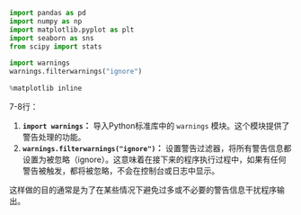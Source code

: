 ```python
import pandas as pd  
import numpy as np  
import matplotlib.pyplot as plt  
import seaborn as sns  
from scipy import stats  
  
import warnings  
warnings.filterwarnings("ignore")  
  
%matplotlib inline
```

7-8行：

1. **`import warnings`：** 导入Python标准库中的 `warnings` 模块。这个模块提供了警告处理的功能。
2. **`warnings.filterwarnings("ignore")`：** 设置警告过滤器，将所有警告信息都设置为被忽略（ignore）。这意味着在接下来的程序执行过程中，如果有任何警告被触发，都将被忽略，不会在控制台或日志中显示。

这样做的目的通常是为了在某些情况下避免过多或不必要的警告信息干扰程序输出。

